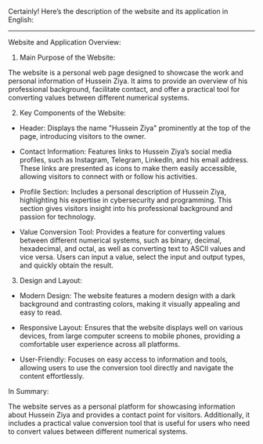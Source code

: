 Certainly! Here’s the description of the website and its application in English:

---

 Website and Application Overview:

1. Main Purpose of the Website:

The website is a personal web page designed to showcase the work and personal information of Hussein Ziya. It aims to provide an overview of his professional background, facilitate contact, and offer a practical tool for converting values between different numerical systems.

2. Key Components of the Website:

- Header:
  Displays the name "Hussein Ziya" prominently at the top of the page, introducing visitors to the owner.

- Contact Information:
  Features links to Hussein Ziya’s social media profiles, such as Instagram, Telegram, LinkedIn, and his email address. These links are presented as icons to make them easily accessible, allowing visitors to connect with or follow his activities.

- Profile Section:
  Includes a personal description of Hussein Ziya, highlighting his expertise in cybersecurity and programming. This section gives visitors insight into his professional background and passion for technology.

- Value Conversion Tool:
  Provides a feature for converting values between different numerical systems, such as binary, decimal, hexadecimal, and octal, as well as converting text to ASCII values and vice versa. Users can input a value, select the input and output types, and quickly obtain the result.

3. Design and Layout:

- Modern Design:
  The website features a modern design with a dark background and contrasting colors, making it visually appealing and easy to read.

- Responsive Layout:
  Ensures that the website displays well on various devices, from large computer screens to mobile phones, providing a comfortable user experience across all platforms.

- User-Friendly:
  Focuses on easy access to information and tools, allowing users to use the conversion tool directly and navigate the content effortlessly.

 In Summary:

The website serves as a personal platform for showcasing information about Hussein Ziya and provides a contact point for visitors. Additionally, it includes a practical value conversion tool that is useful for users who need to convert values between different numerical systems.
